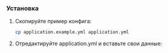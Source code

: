 ### Установка

1. Скопируйте пример конфига:
   ```bash
   cp application.example.yml application.yml
2. Отредактируйте application.yml и вставьте свои данные:
